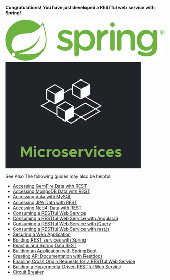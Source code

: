 **Congratulations! You have just developed a RESTful web service with Spring!** 

![spring.io](./exercises/spring-logo.svg)
![spring.io](./exercises/microservices.png)

See Also
The following guides may also be helpful:

- [Accessing GemFire Data with REST](https://spring.io/guides/gs/accessing-gemfire-data-rest/)
- [Accessing MongoDB Data with REST](https://spring.io/guides/gs/accessing-mongodb-data-rest/)
- [Accessing data with MySQL](https://spring.io/guides/gs/accessing-data-mysql/)
- [Accessing JPA Data with REST](https://spring.io/guides/gs/accessing-data-rest/)
- [Accessing Neo4j Data with REST](https://spring.io/guides/gs/accessing-neo4j-data-rest/)
- [Consuming a RESTful Web Service](https://spring.io/guides/gs/consuming-rest/)
- [Consuming a RESTful Web Service with AngularJS](https://spring.io/guides/gs/consuming-rest-angularjs/)
- [Consuming a RESTful Web Service with jQuery](https://spring.io/guides/gs/consuming-rest-jquery/)
- [Consuming a RESTful Web Service with rest.js](https://spring.io/guides/gs/consuming-rest-restjs/)
- [Securing a Web Application](https://spring.io/guides/gs/securing-web/)
- [Building REST services with Spring](https://spring.io/guides/tutorials/bookmarks/)
- [React.js and Spring Data REST](https://spring.io/guides/tutorials/react-and-spring-data-rest/)
- [Building an Application with Spring Boot](https://spring.io/guides/gs/spring-boot/)
- [Creating API Documentation with Restdocs](https://spring.io/guides/gs/testing-restdocs)
- [Enabling Cross Origin Requests for a RESTful Web Service](https://spring.io/guides/gs/rest-service-cors/)
- [Building a Hypermedia-Driven RESTful Web Service](https://spring.io/guides/gs/rest-hateoas/)
- [Circuit Breaker](https://spring.io/guides/gs/circuit-breaker/)